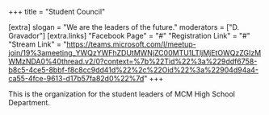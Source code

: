 +++
title = "Student Council"

[extra]
slogan = "We are the leaders of the future."
moderators = ["D. Gravador"]
[extra.links]
"Facebook Page" = "#"
"Registration Link" = "#"
"Stream Link" = "https://teams.microsoft.com/l/meetup-join/19%3ameeting_YWQzYWFhZDUtMWNjZC00MTU1LTljMjEtOWQzZGIzMWMzNDA0%40thread.v2/0?context=%7b%22Tid%22%3a%229ddf6758-b8c5-4ce5-8bbf-f8c8cc9dd41d%22%2c%22Oid%22%3a%22904d94a4-ca55-4fce-9613-d17b57fa82d0%22%7d"
+++

This is the organization for the student leaders of MCM High School Department. 